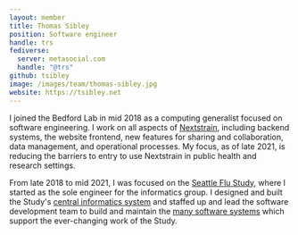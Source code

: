 ```yaml
---
layout: member
title: Thomas Sibley
position: Software engineer
handle: trs
fediverse:
  server: metasocial.com
  handle: "@trs"
github: tsibley
image: /images/team/thomas-sibley.jpg
website: https://tsibley.net
---
```


I joined the Bedford Lab in mid 2018 as a computing generalist focused on software engineering.
I work on all aspects of [Nextstrain](https://nextstrain.org), including backend systems, the website frontend, new features for sharing and collaboration, data management, and operational processes.
My focus, as of late 2021, is reducing the barriers to entry to use Nextstrain in public health and research settings.

From late 2018 to mid 2021, I was focused on the [Seattle Flu Study](https://seattleflu.org), where I started as the sole engineer for the informatics group.
I designed and built the Study's [central informatics system](https://github.com/seattleflu/id3c) and staffed up and lead the software development team to build and maintain the [many software systems](https://github.com/seattleflu) which support the ever-changing work of the Study.
